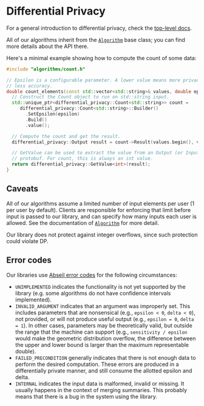 # Differential Privacy

For a general introduction to differential privacy, check the
[top-level docs](../../differential_privacy.md).

All of our algorithms inherit from the [`Algorithm`](algorithms/algorithm.md)
base class; you can find more details about the API there.

Here's a minimal example showing how to compute the count of some data:

```c++
#include "algorithms/count.h"

// Epsilon is a configurable parameter. A lower value means more privacy but
// less accuracy.
double count_elements(const std::vector<std::string>& values, double epsilon) {
  // Construct the Count object to run on std::string input.
  std::unique_ptr<differential_privacy::Count<std::string>> count =
     differential_privacy::Count<std::string>::Builder()
       .SetEpsilon(epsilon)
       .Build()
       .value();

  // Compute the count and get the result.
  differential_privacy::Output result = count->Result(values.begin(), values.end());

  // GetValue can be used to extract the value from an Output (or Input)
  // protobuf. For count, this is always an int value.
  return differential_privacy::GetValue<int>(result);
}

```

## Caveats

All of our algorithms assume a limited number of input elements per user (1 per
user by default). Clients are responsible for enforcing that limit before input
is passed to our library, and can specify how many inputs each user is allowed.
See the documentation of [`Algorithm`](algorithms/algorithm.md) for more detail.

Our library does not protect against integer overflows, since such protection
could violate DP.

## Error codes

Our libraries use
[Abseil error codes](https://abseil.io/docs/cpp/guides/status-codes) for the
following circumstances:

*   `UNIMPLEMENTED` indicates the functionality is not yet supported by the
    library (e.g. some algorithms do not have confidence intervals implemented).
*   `INVALID_ARGUMENT` indicates that an argument was improperly set. This
    includes parameters that are nonsensical (e.g., `epsilon < 0`, `delta < 0`),
    not provided, or will not produce useful output (e.g., `epsilon = 0`,
    `delta = 1`). In other cases, parameters may be theoretically valid, but
    outside the range that the machine can support (e.g., `sensitivity /
    epsilon` would make the geometric distribution overflow, the difference
    between the upper and lower bound is larger than the maximum representable
    double).
*   `FAILED_PRECONDITION` generally indicates that there is not enough data to
    perform the desired computation. These errors are produced in a
    differentially private manner, and still consume the allotted epsilon and
    delta.
*   `INTERNAL` indicates the input data is malformed, invalid or missing. It
    usually happens in the context of merging summaries. This probably means
    that there is a bug in the system using the library.
